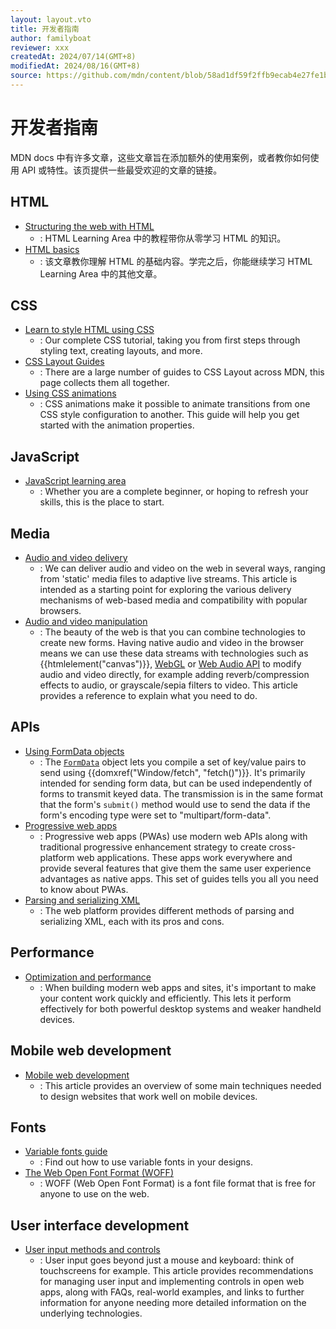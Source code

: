 ```yaml
---
layout: layout.vto
title: 开发者指南
author: familyboat
reviewer: xxx
createdAt: 2024/07/14(GMT+8)
modifiedAt: 2024/08/16(GMT+8)
source: https://github.com/mdn/content/blob/58ad1df59f2ffb9ecab4e27fe1bdf1eb5a55f89b/files/en-us/web/guide/index.md
---
```


# 开发者指南

MDN docs 中有许多文章，这些文章旨在添加额外的使用案例，或者教你如何使用 API 或特性。该页提供一些最受欢迎的文章的链接。

## HTML

- [Structuring the web with HTML](/en-US/docs/Learn/HTML)
  - : HTML Learning Area 中的教程带你从零学习 HTML 的知识。
- [HTML basics](/en-US/docs/Learn/Getting_started_with_the_web/HTML_basics)
  - : 该文章教你理解 HTML 的基础内容。学完之后，你能继续学习 HTML Learning Area 中的其他文章。

## CSS

- [Learn to style HTML using CSS](/en-US/docs/Learn/CSS)
  - : Our complete CSS tutorial, taking you from first steps through styling text, creating layouts, and more.
- [CSS Layout Guides](/en-US/docs/Web/Guide/CSS/CSS_Layout)
  - : There are a large number of guides to CSS Layout across MDN, this page collects them all together.
- [Using CSS animations](/en-US/docs/Web/CSS/CSS_animations/Using_CSS_animations)
  - : CSS animations make it possible to animate transitions from one CSS style configuration to another. This guide will help you get started with the animation properties.

## JavaScript

- [JavaScript learning area](/en-US/docs/Learn/JavaScript)
  - : Whether you are a complete beginner, or hoping to refresh your skills, this is the place to start.

## Media

- [Audio and video delivery](/en-US/docs/Web/Media/Audio_and_video_delivery)
  - : We can deliver audio and video on the web in several ways, ranging from 'static' media files to adaptive live streams. This article is intended as a starting point for exploring the various delivery mechanisms of web-based media and compatibility with popular browsers.
- [Audio and video manipulation](/en-US/docs/Web/Media/Audio_and_video_manipulation)
  - : The beauty of the web is that you can combine technologies to create new forms. Having native audio and video in the browser means we can use these data streams with technologies such as {{htmlelement("canvas")}}, [WebGL](/en-US/docs/Web/API/WebGL_API) or [Web Audio API](/en-US/docs/Web/API/Web_Audio_API) to modify audio and video directly, for example adding reverb/compression effects to audio, or grayscale/sepia filters to video. This article provides a reference to explain what you need to do.

## APIs

- [Using FormData objects](/en-US/docs/Web/API/XMLHttpRequest_API/Using_FormData_Objects)
  - : The [`FormData`](/en-US/docs/Web/API/FormData) object lets you compile a set of key/value pairs to send using {{domxref("Window/fetch", "fetch()")}}. It's primarily intended for sending form data, but can be used independently of forms to transmit keyed data. The transmission is in the same format that the form's `submit()` method would use to send the data if the form's encoding type were set to "multipart/form-data".
- [Progressive web apps](/en-US/docs/Web/Progressive_web_apps#core_pwa_guides)
  - : Progressive web apps (PWAs) use modern web APIs along with traditional progressive enhancement strategy to create cross-platform web applications. These apps work everywhere and provide several features that give them the same user experience advantages as native apps. This set of guides tells you all you need to know about PWAs.
- [Parsing and serializing XML](/en-US/docs/Web/XML/Parsing_and_serializing_XML)
  - : The web platform provides different methods of parsing and serializing XML, each with its pros and cons.

## Performance

- [Optimization and performance](/en-US/docs/Web/Performance)
  - : When building modern web apps and sites, it's important to make your content work quickly and efficiently. This lets it perform effectively for both powerful desktop systems and weaker handheld devices.

## Mobile web development

- [Mobile web development](/en-US/docs/Learn/CSS/CSS_layout/Responsive_Design)
  - : This article provides an overview of some main techniques needed to design websites that work well on mobile devices.

## Fonts

- [Variable fonts guide](/en-US/docs/Web/CSS/CSS_fonts/Variable_fonts_guide)
  - : Find out how to use variable fonts in your designs.
- [The Web Open Font Format (WOFF)](/en-US/docs/Web/CSS/CSS_fonts/WOFF)
  - : WOFF (Web Open Font Format) is a font file format that is free for anyone to use on the web.

## User interface development

- [User input methods and controls](/en-US/docs/Learn/Forms/User_input_methods)
  - : User input goes beyond just a mouse and keyboard: think of touchscreens for example. This article provides recommendations for managing user input and implementing controls in open web apps, along with FAQs, real-world examples, and links to further information for anyone needing more detailed information on the underlying technologies.

